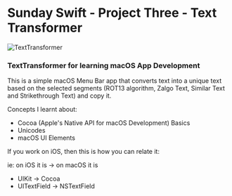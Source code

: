 # Sunday Swift - Project Three - Text Transformer

![TextTransformer](https://github.com/rajhraval1/SundaySwift/blob/master/TextTransformer/texttransformer.gif)

### TextTransformer for learning macOS App Development

This is a simple macOS Menu Bar app that converts text into a unique text based on the selected segments (ROT13 algorithm, Zalgo Text, Similar Text and Strikethrough Text) and copy it.

Concepts I learnt about:

- Cocoa (Apple's Native API for macOS Development) Basics
- Unicodes
- macOS UI Elements

If you work on iOS, then this is how you can relate it:

ie: on iOS it is -> on macOS it is

- UIKit -> Cocoa
- UITextField -> NSTextField

